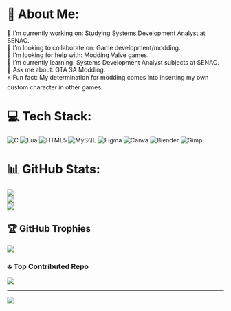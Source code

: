 # 💫 About Me:
🔭 I’m currently working on: Studying Systems Development Analyst at SENAC.<br>👯 I’m looking to collaborate on: Game development/modding.<br>🤝 I’m looking for help with: Modding Valve games.<br>🌱 I’m currently learning: Systems Development Analyst subjects at SENAC.<br>💬 Ask me about: GTA SA Modding.<br>⚡ Fun fact: My determination for modding comes into inserting my own custom character in other games.


# 💻 Tech Stack:
![C](https://img.shields.io/badge/c-%2300599C.svg?style=for-the-badge&logo=c&logoColor=white) ![Lua](https://img.shields.io/badge/lua-%232C2D72.svg?style=for-the-badge&logo=lua&logoColor=white) ![HTML5](https://img.shields.io/badge/html5-%23E34F26.svg?style=for-the-badge&logo=html5&logoColor=white) ![MySQL](https://img.shields.io/badge/mysql-4479A1.svg?style=for-the-badge&logo=mysql&logoColor=white) ![Figma](https://img.shields.io/badge/figma-%23F24E1E.svg?style=for-the-badge&logo=figma&logoColor=white) ![Canva](https://img.shields.io/badge/Canva-%2300C4CC.svg?style=for-the-badge&logo=Canva&logoColor=white) ![Blender](https://img.shields.io/badge/blender-%23F5792A.svg?style=for-the-badge&logo=blender&logoColor=white) ![Gimp](https://img.shields.io/badge/Gimp-657D8B?style=for-the-badge&logo=gimp&logoColor=FFFFFF)
# 📊 GitHub Stats:
![](https://github-readme-stats.vercel.app/api?username=JackBR222&theme=radical&hide_border=false&include_all_commits=true&count_private=false)<br/>
![](https://github-readme-streak-stats.herokuapp.com/?user=JackBR222&theme=radical&hide_border=false)<br/>
![](https://github-readme-stats.vercel.app/api/top-langs/?username=JackBR222&theme=radical&hide_border=false&include_all_commits=true&count_private=false&layout=compact)

## 🏆 GitHub Trophies
![](https://github-profile-trophy.vercel.app/?username=JackBR222&theme=radical&no-frame=false&no-bg=false&margin-w=4)

### 🔝 Top Contributed Repo
![](https://github-contributor-stats.vercel.app/api?username=JackBR222&limit=5&theme=radical&combine_all_yearly_contributions=true)

---
[![](https://visitcount.itsvg.in/api?id=JackBR222&icon=0&color=4)](https://visitcount.itsvg.in)

<!-- Proudly created with GPRM ( https://gprm.itsvg.in ) -->
